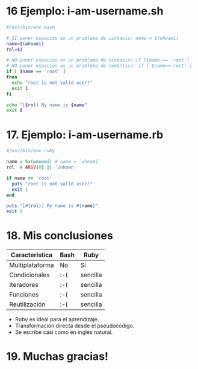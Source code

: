 
# 16 Ejemplo: i-am-username.sh

```bash
#/usr/bin/env bash

# SI poner espacios es un problema de sintaxis: name = $(whoami)
name=$(whoami)         
rol=$1

# NO poner espacios es un problema de sintáxis: if [$name == 'root']
# NO poner espacios es un problema de semántica: if [ $name=='root' ]
if [ $name == 'root' ]
then
  echo "root is not valid user!"
  exit 1
fi

echo "[$rol] My name is $name"
exit 0
```

# 17. Ejemplo: i-am-username.rb

```ruby
#/usr/bin/env ruby

name = %x(whoami) # name = `whoami`
rol  = ARGV[0] || 'unkown'

if name == 'root'
  puts "root is not valid user!"
  exit 1
end

puts "[#{rol}] My name is #{name}"
exit 0
```

# 18. Mis conclusiones

| Característica   | Bash | Ruby |
| ---------------- | ---- | ---- |
| Multiplataforma  | No   | Sí   |
| Condicionales    | :-(  | sencilla |
| Iteradores       | :-(  | sencilla |
| Funciones        | :-(  | sencilla |
| Reutilización    | :-(  | sencilla |

* Ruby es ideal para el aprendizaje.
* Transformación directa desde el pseudocódigo.
* Se escribe casi como en inglés natural.

# 19. Muchas gracias!
